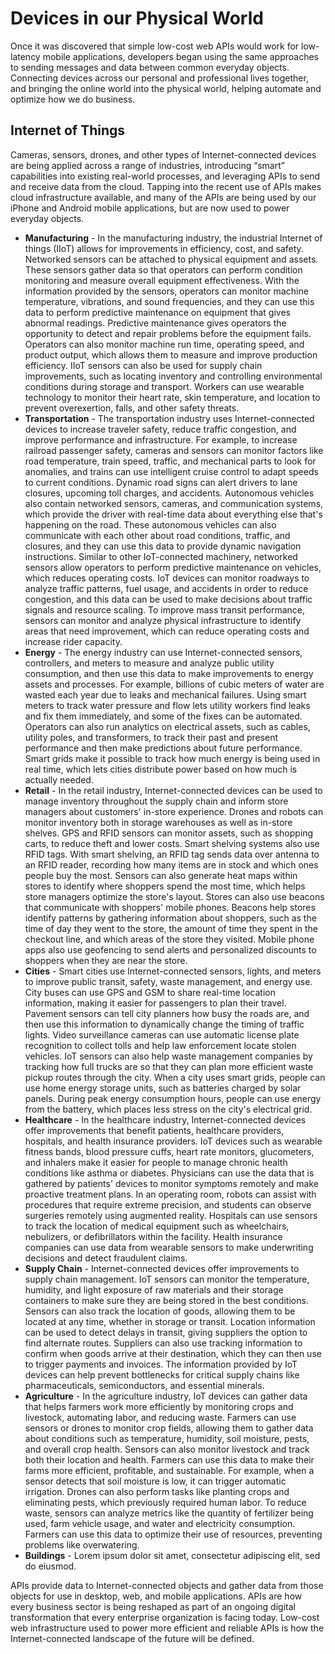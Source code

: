 # Devices in our Physical World
Once it was discovered that simple low-cost web APIs would work for low-latency mobile applications, developers began using the same approaches to sending messages and data between common everyday objects. Connecting devices across our personal and professional lives together, and bringing the online world into the physical world, helping automate and optimize how we do business.

## Internet of Things
Cameras, sensors, drones, and other types of Internet-connected devices are being applied across a range of industries, introducing “smart” capabilities into existing real-world processes, and leveraging APIs to send and receive data from the cloud. Tapping into the recent use of APIs makes cloud infrastructure available, and many of the APIs are being used by our iPhone and Android mobile applications, but are now used to power everyday objects.

- **Manufacturing** - In the manufacturing industry, the industrial Internet of things (IIoT) allows for improvements in efficiency, cost, and safety. Networked sensors can be attached to physical equipment and assets. These sensors gather data so that operators can perform condition monitoring and measure overall equipment effectiveness. With the information provided by the sensors, operators can monitor machine temperature, vibrations, and sound frequencies, and they can use this data to perform predictive maintenance on equipment that gives abnormal readings. Predictive maintenance gives operators the opportunity to detect and repair problems before the equipment fails. Operators can also monitor machine run time, operating speed, and product output, which allows them to measure and improve production efficiency. IIoT sensors can also be used for supply chain improvements, such as locating inventory and controlling environmental conditions during storage and transport. Workers can use wearable technology to monitor their heart rate, skin temperature, and location to prevent overexertion, falls, and other safety threats.
- **Transportation** - The transportation industry uses Internet-connected devices to increase traveler safety, reduce traffic congestion, and improve performance and infrastructure. For example, to increase railroad passenger safety, cameras and sensors can monitor factors like road temperature, train speed, traffic, and mechanical parts to look for anomalies, and trains can use intelligent cruise control to adapt speeds to current conditions. Dynamic road signs can alert drivers to lane closures, upcoming toll charges, and accidents. Autonomous vehicles also contain networked sensors, cameras, and communication systems, which provide the driver with real-time data about everything else that's happening on the road. These autonomous vehicles can also communicate with each other about road conditions, traffic, and closures, and they can use this data to provide dynamic navigation instructions. Similar to other IoT-connected machinery, networked sensors allow operators to perform predictive maintenance on vehicles, which reduces operating costs. IoT devices can monitor roadways to analyze traffic patterns, fuel usage, and accidents in order to reduce congestion, and this data can be used to make decisions about traffic signals and resource scaling. To improve mass transit performance, sensors can monitor and analyze physical infrastructure to identify areas that need improvement, which can reduce operating costs and increase rider capacity.
- **Energy** - The energy industry can use Internet-connected sensors, controllers, and meters to measure and analyze public utility consumption, and then use this data to make improvements to energy assets and processes. For example, billions of cubic meters of water are wasted each year due to leaks and mechanical failures. Using smart meters to track water pressure and flow lets utility workers find leaks and fix them immediately, and some of the fixes can be automated. Operators can also run analytics on electrical assets, such as cables, utility poles, and transformers, to track their past and present performance and then make predictions about future performance. Smart grids make it possible to track how much energy is being used in real time, which lets cities distribute power based on how much is actually needed.
- **Retail** - In the retail industry, Internet-connected devices can be used to manage inventory throughout the supply chain and inform store managers about customers' in-store experience. Drones and robots can monitor inventory both in storage warehouses as well as in-store shelves. GPS and RFID sensors can monitor assets, such as shopping carts, to reduce theft and lower costs. Smart shelving systems also use RFID tags. With smart shelving, an RFID tag sends data over antenna to an RFID reader, recording how many items are in stock and which ones people buy the most. Sensors can also generate heat maps within stores to identify where shoppers spend the most time, which helps store managers optimize the store's layout. Stores can also use beacons that communicate with shoppers' mobile phones. Beacons help stores identify patterns by gathering information about shoppers, such as the time of day they went to the store, the amount of time they spent in the checkout line, and which areas of the store they visited. Mobile phone apps also use geofencing to send alerts and personalized discounts to shoppers when they are near the store.
- **Cities** - Smart cities use Internet-connected sensors, lights, and meters to improve public transit, safety, waste management, and energy use. City buses can use GPS and GSM to share real-time location information, making it easier for passengers to plan their travel. Pavement sensors can tell city planners how busy the roads are, and then use this information to dynamically change the timing of traffic lights. Video surveillance cameras can use automatic license plate recognition to collect tolls and help law enforcement locate stolen vehicles. IoT sensors can also help waste management companies by tracking how full trucks are so that they can plan more efficient waste pickup routes through the city. When a city uses smart grids, people can use home energy storage units, such as batteries charged by solar panels. During peak energy consumption hours, people can use energy from the battery, which places less stress on the city's electrical grid.
- **Healthcare** - In the healthcare industry, Internet-connected devices offer improvements that benefit patients, healthcare providers, hospitals, and health insurance providers. IoT devices such as wearable fitness bands, blood pressure cuffs, heart rate monitors, glucometers, and inhalers make it easier for people to manage chronic health conditions like asthma or diabetes. Physicians can use the data that is gathered by patients' devices to monitor symptoms remotely and make proactive treatment plans. In an operating room, robots can assist with procedures that require extreme precision, and students can observe surgeries remotely using augmented reality. Hospitals can use sensors to track the location of medical equipment such as wheelchairs, nebulizers, or defibrillators within the facility. Health insurance companies can use data from wearable sensors to make underwriting decisions and detect fraudulent claims.
- **Supply Chain** - Internet-connected devices offer improvements to supply chain management. IoT sensors can monitor the temperature, humidity, and light exposure of raw materials and their storage containers to make sure they are being stored in the best conditions. Sensors can also track the location of goods, allowing them to be located at any time, whether in storage or transit. Location information can be used to detect delays in transit, giving suppliers the option to find alternate routes. Suppliers can also use tracking information to confirm when goods arrive at their destination, which they can then use to trigger payments and invoices. The information provided by IoT devices can help prevent bottlenecks for critical supply chains like pharmaceuticals, semiconductors, and essential minerals.
- **Agriculture** - In the agriculture industry, IoT devices can gather data that helps farmers work more efficiently by monitoring crops and livestock, automating labor, and reducing waste. Farmers can use sensors or drones to monitor crop fields, allowing them to gather data about conditions such as temperature, humidity, soil moisture, pests, and overall crop health. Sensors can also monitor livestock and track both their location and health. Farmers can use this data to make their farms more efficient, profitable, and sustainable. For example, when a sensor detects that soil moisture is low, it can trigger automatic irrigation. Drones can also perform tasks like planting crops and eliminating pests, which previously required human labor. To reduce waste, sensors can analyze metrics like the quantity of fertilizer being used, farm vehicle usage, and water and electricity consumption. Farmers can use this data to optimize their use of resources, preventing problems like overwatering.
- **Buildings** - Lorem ipsum dolor sit amet, consectetur adipiscing elit, sed do eiusmod.

APIs provide data to Internet-connected objects and gather data from those objects for use in desktop, web, and mobile applications. APIs are how every business sector is being reshaped as part of an ongoing digital transformation that every enterprise organization is facing today. Low-cost web infrastructure used to power more efficient and reliable APIs is how the Internet-connected landscape of the future will be defined.
